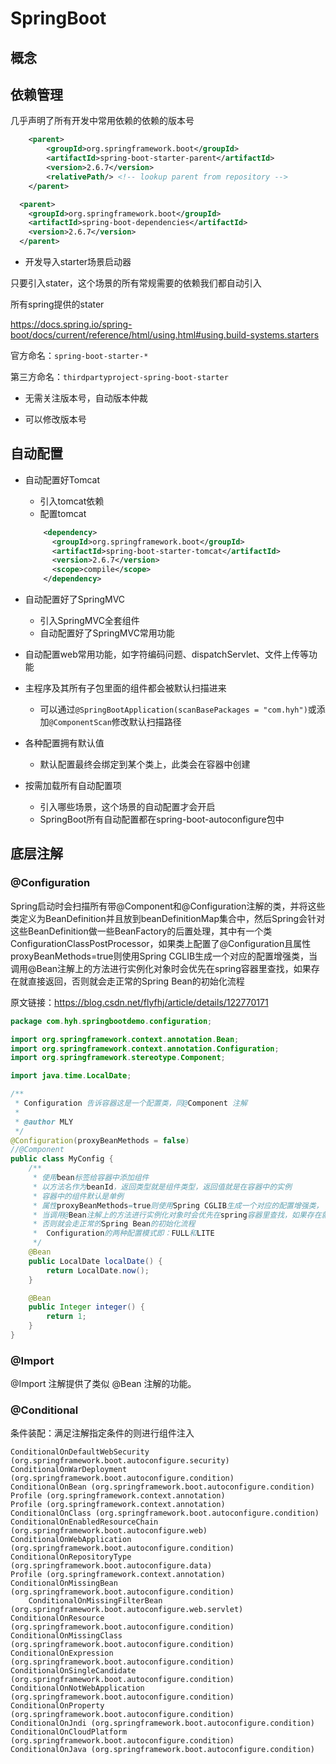 # SpringBoot



## 概念

## 依赖管理

几乎声明了所有开发中常用依赖的依赖的版本号

```xml
    <parent>
        <groupId>org.springframework.boot</groupId>
        <artifactId>spring-boot-starter-parent</artifactId>
        <version>2.6.7</version>
        <relativePath/> <!-- lookup parent from repository -->
    </parent>

  <parent>
    <groupId>org.springframework.boot</groupId>
    <artifactId>spring-boot-dependencies</artifactId>
    <version>2.6.7</version>
  </parent>
```

- 开发导入starter场景启动器

只要引入stater，这个场景的所有常规需要的依赖我们都自动引入

所有spring提供的stater

https://docs.spring.io/spring-boot/docs/current/reference/html/using.html#using.build-systems.starters

官方命名：`spring-boot-starter-*`

第三方命名：`thirdpartyproject-spring-boot-starter`

- 无需关注版本号，自动版本仲裁

- 可以修改版本号

## 自动配置

- 自动配置好Tomcat

  - 引入tomcat依赖
  - 配置tomcat

  ```xml
      <dependency>
        <groupId>org.springframework.boot</groupId>
        <artifactId>spring-boot-starter-tomcat</artifactId>
        <version>2.6.7</version>
        <scope>compile</scope>
      </dependency>
  ```

  

- 自动配置好了SpringMVC
  - 引入SpringMVC全套组件
  - 自动配置好了SpringMVC常用功能
- 自动配置web常用功能，如字符编码问题、dispatchServlet、文件上传等功能
- 主程序及其所有子包里面的组件都会被默认扫描进来
  - 可以通过`@SpringBootApplication(scanBasePackages = "com.hyh")`或添加`@ComponentScan`修改默认扫描路径
- 各种配置拥有默认值
  - 默认配置最终会绑定到某个类上，此类会在容器中创建
- 按需加载所有自动配置项
  - 引入哪些场景，这个场景的自动配置才会开启
  - SpringBoot所有自动配置都在spring-boot-autoconfigure包中

## 底层注解

### @Configuration

Spring启动时会扫描所有带@Component和@Configuration注解的类，并将这些类定义为BeanDefinition并且放到beanDefinitionMap集合中，然后Spring会针对这些BeanDefinition做一些BeanFactory的后置处理，其中有一个类ConfigurationClassPostProcessor，如果类上配置了@Configuration且属性proxyBeanMethods=true则使用Spring CGLIB生成一个对应的配置增强类，当调用@Bean注解上的方法进行实例化对象时会优先在spring容器里查找，如果存在就直接返回，否则就会走正常的Spring Bean的初始化流程

原文链接：https://blog.csdn.net/flyfhj/article/details/122770171

```java
package com.hyh.springbootdemo.configuration;

import org.springframework.context.annotation.Bean;
import org.springframework.context.annotation.Configuration;
import org.springframework.stereotype.Component;

import java.time.LocalDate;

/**
 * Configuration 告诉容器这是一个配置类，同@Component 注解
 *
 * @author MLY
 */
@Configuration(proxyBeanMethods = false)
//@Component
public class MyConfig {
    /**
     * 使用bean标签给容器中添加组件
     * 以方法名作为beanId，返回类型就是组件类型，返回值就是在容器中的实例
     * 容器中的组件默认是单例
     * 属性proxyBeanMethods=true则使用Spring CGLIB生成一个对应的配置增强类，
     * 当调用@Bean注解上的方法进行实例化对象时会优先在spring容器里查找，如果存在就直接返回，
     * 否则就会走正常的Spring Bean的初始化流程
     *  Configuration的两种配置模式即：FULL和LITE
     */
    @Bean
    public LocalDate localDate() {
        return LocalDate.now();
    }

    @Bean
    public Integer integer() {
        return 1;
    }
}

```



### @Import

@Import 注解提供了类似 @Bean 注解的功能。



### @Conditional

条件装配：满足注解指定条件的则进行组件注入

```text
ConditionalOnDefaultWebSecurity (org.springframework.boot.autoconfigure.security)
ConditionalOnWarDeployment (org.springframework.boot.autoconfigure.condition)
ConditionalOnBean (org.springframework.boot.autoconfigure.condition)
Profile (org.springframework.context.annotation)
Profile (org.springframework.context.annotation)
ConditionalOnClass (org.springframework.boot.autoconfigure.condition)
ConditionalOnEnabledResourceChain (org.springframework.boot.autoconfigure.web)
ConditionalOnWebApplication (org.springframework.boot.autoconfigure.condition)
ConditionalOnRepositoryType (org.springframework.boot.autoconfigure.data)
Profile (org.springframework.context.annotation)
ConditionalOnMissingBean (org.springframework.boot.autoconfigure.condition)
    ConditionalOnMissingFilterBean (org.springframework.boot.autoconfigure.web.servlet)
ConditionalOnResource (org.springframework.boot.autoconfigure.condition)
ConditionalOnMissingClass (org.springframework.boot.autoconfigure.condition)
ConditionalOnExpression (org.springframework.boot.autoconfigure.condition)
ConditionalOnSingleCandidate (org.springframework.boot.autoconfigure.condition)
ConditionalOnNotWebApplication (org.springframework.boot.autoconfigure.condition)
ConditionalOnProperty (org.springframework.boot.autoconfigure.condition)
ConditionalOnJndi (org.springframework.boot.autoconfigure.condition)
ConditionalOnCloudPlatform (org.springframework.boot.autoconfigure.condition)
ConditionalOnJava (org.springframework.boot.autoconfigure.condition)

```



